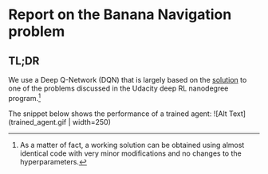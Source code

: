 # Report on the Banana Navigation problem

## TL;DR
We use a Deep Q-Network (DQN) that is largely based on the [solution](https://github.com/udacity/deep-reinforcement-learning/tree/master/dqn/solution) to one of the problems discussed in the Udacity deep RL nanodegree program.[^1]

The snippet below shows the performance of a trained agent:
![Alt Text](trained_agent.gif | width=250)

[^1]: As a matter of fact, a working solution can be obtained using almost identical code with very minor modifications and no changes to the hyperparameters.
